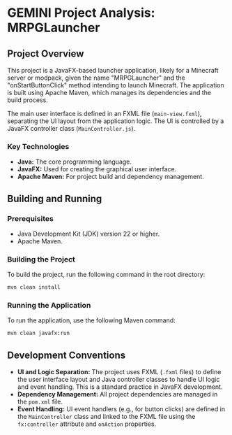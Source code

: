 # GEMINI Project Analysis: MRPGLauncher

## Project Overview

This project is a JavaFX-based launcher application, likely for a Minecraft server or modpack, given the name "MRPGLauncher" and the "onStartButtonClick" method intending to launch Minecraft. The application is built using Apache Maven, which manages its dependencies and the build process.

The main user interface is defined in an FXML file (`main-view.fxml`), separating the UI layout from the application logic. The UI is controlled by a JavaFX controller class (`MainController.js`).

### Key Technologies

*   **Java:** The core programming language.
*   **JavaFX:** Used for creating the graphical user interface.
*   **Apache Maven:** For project build and dependency management.

## Building and Running

### Prerequisites

*   Java Development Kit (JDK) version 22 or higher.
*   Apache Maven.

### Building the Project

To build the project, run the following command in the root directory:

```sh
mvn clean install
```

### Running the Application

To run the application, use the following Maven command:

```sh
mvn clean javafx:run
```

## Development Conventions

*   **UI and Logic Separation:** The project uses FXML (`.fxml` files) to define the user interface layout and Java controller classes to handle UI logic and event handling. This is a standard practice in JavaFX development.
*   **Dependency Management:** All project dependencies are managed in the `pom.xml` file.
*   **Event Handling:** UI event handlers (e.g., for button clicks) are defined in the `MainController` class and linked to the FXML file using the `fx:controller` attribute and `onAction` properties.
